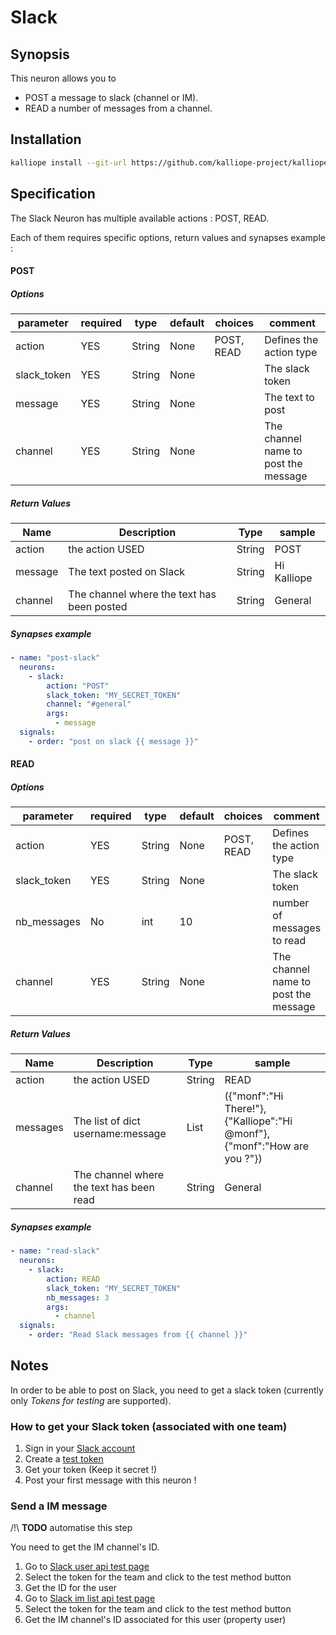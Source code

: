 # Slack

## Synopsis

This neuron allows you to 
- POST a message to slack (channel or IM).
- READ a number of messages from a channel.

## Installation
```bash
kalliope install --git-url https://github.com/kalliope-project/kalliope_neuron_slack.git
```

## Specification

The Slack Neuron has multiple available actions : POST, READ.

Each of them requires specific options, return values and synapses example : 

#### POST 
##### Options


| parameter   | required | type   | default | choices    | comment                              |
|-------------|----------|--------|---------|------------|--------------------------------------|
| action      | YES      | String | None    | POST, READ | Defines the action type              |
| slack_token | YES      | String | None    |            | The slack token                      |
| message     | YES      | String | None    |            | The text to post                     |
| channel     | YES      | String | None    |            | The channel name to post the message |


##### Return Values

| Name    | Description                                | Type   | sample      |
|---------|--------------------------------------------|--------|-------------|
| action  | the action USED                            | String | POST        |
| message | The text posted on Slack                   | String | Hi Kalliope |
| channel | The channel where the text has been posted | String | General     |

##### Synapses example

``` yml
- name: "post-slack"
  neurons:
    - slack:
        action: "POST"
        slack_token: "MY_SECRET_TOKEN"
        channel: "#general"
        args:
          - message
  signals:
    - order: "post on slack {{ message }}"
```


#### READ
##### Options


| parameter   | required | type   | default | choices    | comment                              |
|-------------|----------|--------|---------|------------|--------------------------------------|
| action      | YES      | String | None    | POST, READ | Defines the action type              |
| slack_token | YES      | String | None    |            | The slack token                      |
| nb_messages | No       | int    | 10      |            | number of messages to read           |
| channel     | YES      | String | None    |            | The channel name to post the message |


##### Return Values

| Name     | Description                                | Type   | sample                                                                    |
|----------|--------------------------------------------|--------|---------------------------------------------------------------------------|
| action   | the action USED                            | String | READ                                                                      |
| messages | The list of dict username:message          | List   | ({"monf":"Hi There!"}, {"Kalliope":"Hi @monf"}, {"monf":"How are you ?"}) |
| channel  | The channel where the text has been read   | String | General                                                                   |

##### Synapses example

``` yml
- name: "read-slack"
  neurons:
    - slack:
        action: READ
        slack_token: "MY_SECRET_TOKEN"
        nb_messages: 3
        args:
          - channel
  signals:
    - order: "Read Slack messages from {{ channel }}"
```

##### 

## Notes

In order to be able to post on Slack, you need to get a slack token (currently only *Tokens for testing* are supported). 

### How to get your Slack token (associated with one team)

1. Sign in your [Slack account](https://slack.com/signin)
2. Create a [test token](https://api.slack.com/docs/oauth-test-tokens)
6. Get your token (Keep it secret !)
7. Post your first message with this neuron !

### Send a IM message
/!\ __TODO__ automatise this step 

You need to get the IM channel's ID.

 1. Go to [Slack user api test page](https://api.slack.com/methods/users.list/test) 
 2. Select the token for the team and click to the test method button
 3. Get the ID for the user  
 4. Go to [Slack im list api test page](https://api.slack.com/methods/im.list/test) 
 5. Select the token for the team and click to the test method button
 6. Get the IM channel's ID associated for this user (property user)
